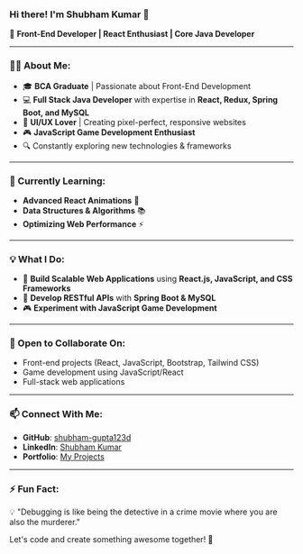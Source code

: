 ### Hi there! I'm Shubham Kumar 👋

🚀 **Front-End Developer | React Enthusiast | Core Java Developer**

---

### 👨‍💻 About Me:
- 🎓 **BCA Graduate** | Passionate about Front-End Development
- 💻 **Full Stack Java Developer** with expertise in **React, Redux, Spring Boot, and MySQL**
- 🎨 **UI/UX Lover** | Creating pixel-perfect, responsive websites
- 🎮 **JavaScript Game Development Enthusiast**
- 🔍 Constantly exploring new technologies & frameworks

---

### 🌱 Currently Learning:
- **Advanced React Animations** 🚀
- **Data Structures & Algorithms** 📚
- **Optimizing Web Performance** ⚡

---

### 💡 What I Do:
- 🚀 **Build Scalable Web Applications** using **React.js, JavaScript, and CSS Frameworks**
- 🔧 **Develop RESTful APIs** with **Spring Boot & MySQL**
- 🎮 **Experiment with JavaScript Game Development**

---

### 💞️ Open to Collaborate On:
- Front-end projects (React, JavaScript, Bootstrap, Tailwind CSS)
- Game development using JavaScript/React
- Full-stack web applications

---

### 📫 Connect With Me:
- **GitHub**: [shubham-gupta123d](https://github.com/shubham-gupta123d)
- **LinkedIn**: [Shubham Kumar]( https://www.linkedin.com/in/shubham-gupta-4715842aa )
- **Portfolio**: [My Projects](https://shubham-gupta123d.github.io/Shubham-Portfolio/)

---

### ⚡ Fun Fact:
💡 "Debugging is like being the detective in a crime movie where you are also the murderer."

Let's code and create something awesome together! 🚀
